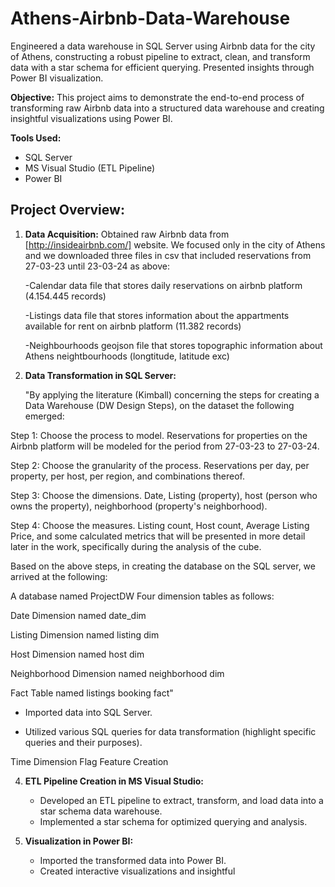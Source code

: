 # Athens-Airbnb-Data-Warehouse
Engineered a data warehouse in SQL Server using Airbnb data for the city of Athens, constructing a robust pipeline to extract, clean, and transform data with a star schema for efficient querying. Presented insights through Power BI visualization.

**Objective:**
This project aims to demonstrate the end-to-end process of transforming raw Airbnb data into a structured data warehouse and creating insightful visualizations using Power BI.

**Tools Used:**
- SQL Server
- MS Visual Studio (ETL Pipeline)
- Power BI

## Project Overview:
1. **Data Acquisition:** 
   Obtained raw Airbnb data from [http://insideairbnb.com/] website. We focused only in the city of Athens and we downloaded three files in csv that included reservations from 27-03-23 until 23-03-24 as  above:
   
    -Calendar data file that stores daily reservations on airbnb platform (4.154.445 records)

    -Listings data file that stores information about the appartments available for rent on airbnb platform (11.382 records)

    -Neighbourhoods geojson file that stores topographic information about Athens neightbourhoods (longtitude, latitude exc)

2. **Data Transformation in SQL Server:**

   "By applying the literature (Kimball) concerning the steps for creating a Data Warehouse (DW Design Steps), on the dataset the following emerged:

Step 1: Choose the process to model.
Reservations for properties on the Airbnb platform will be modeled for the period from 27-03-23 to 27-03-24.

Step 2: Choose the granularity of the process.
Reservations per day, per property, per host, per region, and combinations thereof.

Step 3: Choose the dimensions.
Date, Listing (property), host (person who owns the property), neighborhood (property's neighborhood).

Step 4: Choose the measures.
Listing count, Host count, Average Listing Price, and some calculated metrics that will be presented in more detail later in the work, specifically during the analysis of the cube.

Based on the above steps, in creating the database on the SQL server, we arrived at the following:

A database named ProjectDW
Four dimension tables as follows:

Date Dimension named date_dim

Listing Dimension named listing dim

Host Dimension named host dim

Neighborhood Dimension named neighborhood dim

Fact Table named listings booking fact"
  
   - Imported data into SQL Server.
   
   - Utilized various SQL queries for data transformation (highlight specific queries and their purposes).


Time Dimension
Flag 
Feature Creation









4. **ETL Pipeline Creation in MS Visual Studio:**
   - Developed an ETL pipeline to extract, transform, and load data into a star schema data warehouse.
   - Implemented a star schema for optimized querying and analysis.

5. **Visualization in Power BI:**
   - Imported the transformed data into Power BI.
   - Created interactive visualizations and insightful


